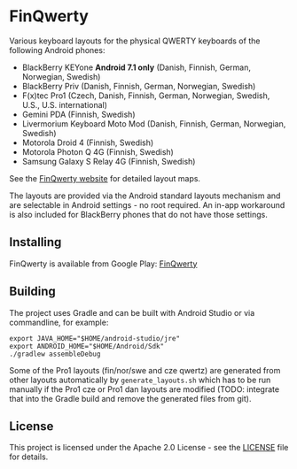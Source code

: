 # FinQwerty

Various keyboard layouts for the physical QWERTY keyboards of the following Android phones:

- BlackBerry KEYone **Android 7.1 only** (Danish, Finnish, German, Norwegian, Swedish)
- BlackBerry Priv (Danish, Finnish, German, Norwegian, Swedish)
- F(x)tec Pro1 (Czech, Danish, Finnish, German, Norwegian, Swedish, U.S., U.S. international)
- Gemini PDA (Finnish, Swedish)
- Livermorium Keyboard Moto Mod (Danish, Finnish, German, Norwegian, Swedish)
- Motorola Droid 4 (Finnish, Swedish)
- Motorola Photon Q 4G (Finnish, Swedish)
- Samsung Galaxy S Relay 4G (Finnish, Swedish)

See the [FinQwerty website](https://android.onse.fi/finqwerty/) for detailed layout maps.

The layouts are provided via the Android standard layouts mechanism and are selectable in Android settings - no root required.
An in-app workaround is also included for BlackBerry phones that do not have those settings.

## Installing

FinQwerty is available from Google Play: [FinQwerty](https://play.google.com/store/apps/details?id=fi.onse.qwerty.finnish)

## Building

The project uses Gradle and can be built with Android Studio or via commandline, for example:

```
export JAVA_HOME="$HOME/android-studio/jre"
export ANDROID_HOME="$HOME/Android/Sdk"
./gradlew assembleDebug
```

Some of the Pro1 layouts (fin/nor/swe and cze qwertz) are generated from other layouts automatically by `generate_layouts.sh`
which has to be run manually if the Pro1 cze or Pro1 dan layouts are modified
(TODO: integrate that into the Gradle build and remove the generated files from git).

## License

This project is licensed under the Apache 2.0 License - see the [LICENSE](LICENSE) file for details.

